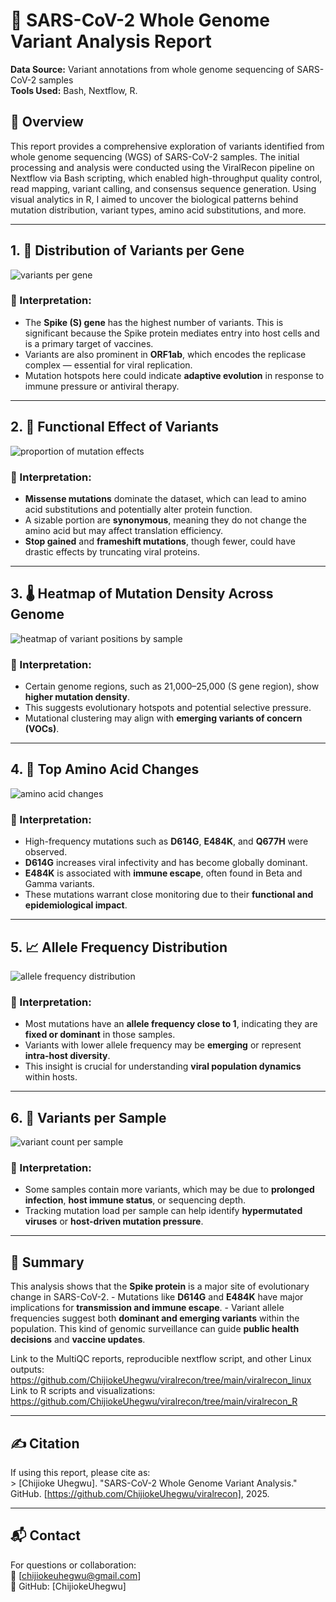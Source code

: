 # 🧬 SARS-CoV-2 Whole Genome Variant Analysis Report

**Data Source:** Variant annotations from whole genome sequencing of SARS-CoV-2 samples\
**Tools Used:** Bash, Nextflow, R.

## 📘 Overview

This report provides a comprehensive exploration of variants identified from whole genome sequencing (WGS) of SARS-CoV-2 samples. The initial processing and analysis were conducted using the ViralRecon pipeline on Nextflow via Bash scripting, which enabled high-throughput quality control, read mapping, variant calling, and consensus sequence generation. Using visual analytics in R, I aimed to uncover the biological patterns behind mutation distribution, variant types, amino acid substitutions, and more.

------------------------------------------------------------------------

## 1. 🔬 Distribution of Variants per Gene
![variants per gene](https://github.com/user-attachments/assets/d3714d25-1856-469e-b332-39900f7b3ffc)

### 📌 Interpretation:

-   The **Spike (S) gene** has the highest number of variants. This is significant because the Spike protein mediates entry into host cells and is a primary target of vaccines.
-   Variants are also prominent in **ORF1ab**, which encodes the replicase complex — essential for viral replication.
-   Mutation hotspots here could indicate **adaptive evolution** in response to immune pressure or antiviral therapy.

------------------------------------------------------------------------

## 2. 🧠 Functional Effect of Variants
![proportion of mutation effects](https://github.com/user-attachments/assets/378a27d9-664e-409f-a327-06a838d45a34)

### 📌 Interpretation:

-   **Missense mutations** dominate the dataset, which can lead to amino acid substitutions and potentially alter protein function.
-   A sizable portion are **synonymous**, meaning they do not change the amino acid but may affect translation efficiency.
-   **Stop gained** and **frameshift mutations**, though fewer, could have drastic effects by truncating viral proteins.

------------------------------------------------------------------------

## 3. 🌡️ Heatmap of Mutation Density Across Genome
![heatmap of variant positions by sample](https://github.com/user-attachments/assets/a4bd80ff-09a1-4306-827e-5b5a3fd50ea5)

### 📌 Interpretation:

-   Certain genome regions, such as 21,000–25,000 (S gene region), show **higher mutation density**.
-   This suggests evolutionary hotspots and potential selective pressure.
-   Mutational clustering may align with **emerging variants of concern (VOCs)**.

------------------------------------------------------------------------

## 4. 🧬 Top Amino Acid Changes
![amino acid changes](https://github.com/user-attachments/assets/afb0c892-deef-4ba5-b125-e90b6f652db3)

### 📌 Interpretation:

-   High-frequency mutations such as **D614G**, **E484K**, and **Q677H** were observed.
-   **D614G** increases viral infectivity and has become globally dominant.
-   **E484K** is associated with **immune escape**, often found in Beta and Gamma variants.
-   These mutations warrant close monitoring due to their **functional and epidemiological impact**.

------------------------------------------------------------------------

## 5. 📈 Allele Frequency Distribution
![allele frequency distribution](https://github.com/user-attachments/assets/3f18a5b9-6995-408e-86f5-31f90f3e4201)

### 📌 Interpretation:

-   Most mutations have an **allele frequency close to 1**, indicating they are **fixed or dominant** in those samples.
-   Variants with lower allele frequency may be **emerging** or represent **intra-host diversity**.
-   This insight is crucial for understanding **viral population dynamics** within hosts.

------------------------------------------------------------------------

## 6. 👥 Variants per Sample
![variant count per sample](https://github.com/user-attachments/assets/16340197-af81-4233-9239-871c7bae3b55)

### 📌 Interpretation:

-   Some samples contain more variants, which may be due to **prolonged infection**, **host immune status**, or sequencing depth.
-   Tracking mutation load per sample can help identify **hypermutated viruses** or **host-driven mutation pressure**.

------------------------------------------------------------------------

## 🧩 Summary

This analysis shows that the **Spike protein** is a major site of evolutionary change in SARS-CoV-2. - Mutations like **D614G** and **E484K** have major implications for **transmission and immune escape**. - Variant allele frequencies suggest both **dominant and emerging variants** within the population. This kind of genomic surveillance can guide **public health decisions** and **vaccine updates**.

Link to the MultiQC reports, reproducible nextflow script, and other Linux outputs: https://github.com/ChijiokeUhegwu/viralrecon/tree/main/viralrecon_linux  
Link to R scripts and visualizations: https://github.com/ChijiokeUhegwu/viralrecon/tree/main/viralrecon_R

------------------------------------------------------------------------

## ✍️ Citation

If using this report, please cite as:\
\> [Chijioke Uhegwu]. "SARS-CoV-2 Whole Genome Variant Analysis." GitHub. [https://github.com/ChijiokeUhegwu/viralrecon], 2025.

------------------------------------------------------------------------

## 📬 Contact

For questions or collaboration:\
📧 [chijiokeuhegwu@gmail.com]\
🔗 GitHub: [ChijiokeUhegwu]
